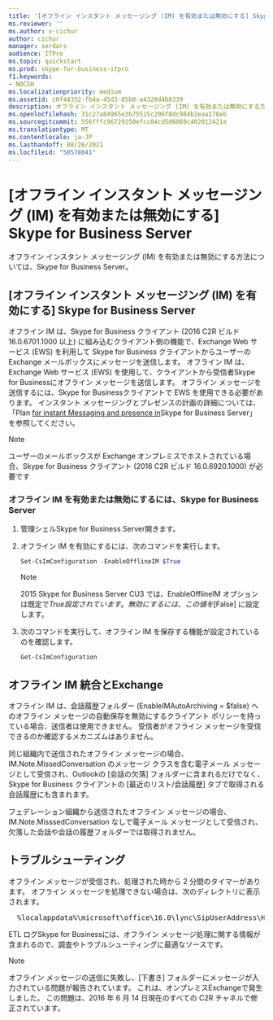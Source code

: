```yaml
---
title: '[オフライン インスタント メッセージング (IM) を有効または無効にする] Skype for Business Server'
ms.reviewer: ''
ms.author: v-cichur
author: cichur
manager: serdars
audience: ITPro
ms.topic: quickstart
ms.prod: skype-for-business-itpro
f1.keywords:
- NOCSH
ms.localizationpriority: medium
ms.assetid: c0f44352-fb4a-45d3-85b0-a4320d4b8339
description: オフライン インスタント メッセージング (IM) を有効または無効にする方法については、Skype for Business Server。
ms.openlocfilehash: 31c27a84965e3b75515c206f8dc984b2eaa178eb
ms.sourcegitcommit: 556fffc96729150efcc04cd5d6069c402012421e
ms.translationtype: MT
ms.contentlocale: ja-JP
ms.lasthandoff: 08/26/2021
ms.locfileid: "58578041"
---
```

# <a name="enable-or-disable-offline-instant-messaging-im-in-skype-for-business-server"></a>[オフライン インスタント メッセージング (IM) を有効または無効にする] Skype for Business Server
 
オフライン インスタント メッセージング (IM) を有効または無効にする方法については、Skype for Business Server。
  
## <a name="enable-offline-instant-messaging-im-in-skype-for-business-server"></a>[オフライン インスタント メッセージング (IM) を有効にする] Skype for Business Server

オフライン IM は、Skype for Business クライアント (2016 C2R ビルド 16.0.6701.1000 以上) に組み込むクライアント側の機能で、Exchange Web サービス (EWS) を利用して Skype for Business クライアントからユーザーの Exchange メールボックスにメッセージを送信します。 オフライン IM は、Exchange Web サービス (EWS) を使用して、クライアントから受信者Skype for Businessにオフライン メッセージを送信します。 オフライン メッセージを送信するには、Skype for Businessクライアントで EWS を使用できる必要があります。 インスタント メッセージングとプレゼンスの計画の詳細については、「Plan [for instant Messaging and presence in](../../plan-your-deployment/instant-messaging-and-presence.md)Skype for Business Server」 を参照してください。
  
> [!NOTE]
> ユーザーのメールボックスが Exchange オンプレミスでホストされている場合、Skype for Business クライアント (2016 C2R ビルド 16.0.6920.1000) が必要です 
  
### <a name="to-enable-or-disable-offline-im-in-skype-for-business-server"></a>オフライン IM を有効または無効にするには、Skype for Business Server

1. 管理シェルSkype for Business Server開きます。
    
2. オフライン IM を有効にするには、次のコマンドを実行します。
    
   ```powershell
   Set-CsImConfiguration -EnableOfflineIM $True
   ```

    > [!NOTE]
    > 2015 Skype for Business Server CU3 では、EnableOfflineIM オプションは既定で$True設定されています。 無効にするには、この値を [$False] に設定します。 
  
3. 次のコマンドを実行して、オフライン IM を保存する機能が設定されているのを確認します。
    
   ```powershell
   Get-CsImConfiguration
   ```

## <a name="offline-im-integration-with-exchange"></a>オフライン IM 統合とExchange

オフライン IM は、会話履歴フォルダー (EnableIMAutoArchiving = $false) へのオフライン メッセージの自動保存を無効にするクライアント ポリシーを持っている場合、送信者は使用できません。 受信者がオフライン メッセージを受信できるのか確認するメカニズムはありません。
  
同じ組織内で送信されたオフライン メッセージの場合、IM.Note.MissedConversation のメッセージ クラスを含む電子メール メッセージとして受信され、Outlookの [会話の欠落] フォルダーに含まれるだけでなく、Skype for Business クライアントの [最近のリスト/会話履歴] タブで取得される会話履歴にも含まれます。
  
フェデレーション組織から送信されたオフライン メッセージの場合、IM.Note.MisssedConversation なしで電子メール メッセージとして受信され、欠落した会話や会話の履歴フォルダーでは取得されません。 
  
## <a name="troubleshooting"></a>トラブルシューティング

オフライン メッセージが受信され、処理された時から 2 分間のタイマーがあります。 オフライン メッセージを処理できない場合は、次のディレクトリに表示されます。 
  
  <pre>  %localappdata%\microsoft\office\16.0\lync\SipUserAddress\History Spooler   </pre>

ETL ログSkype for Businessには、オフライン メッセージ処理に関する情報が含まれるので、調査やトラブルシューティングに最適なソースです。 
  
> [!NOTE]
> オフライン メッセージの送信に失敗し、[下書き] フォルダーにメッセージが入力されている問題が報告されています。 これは、オンプレミスExchangeで発生しました。 この問題は、2016 年 6 月 14 日現在のすべての C2R チャネルで修正されています。  
